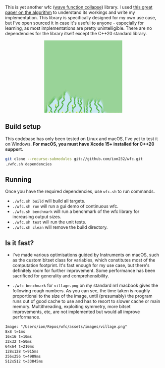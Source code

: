 This is yet another wfc ([wave function collapse](https://github.com/mxgmn/WaveFunctionCollapse)) library. I used [this great paper on the algorithm](https://escholarship.org/uc/item/3rm1w0mn) to understand its workings and write my implementation. This library is specifically designed for my own use case, but I've open sourced it in case it's useful to anyone - especially for learning, as most implementations are pretty unintelligible. There are no dependencies for the library itself except the C++20 standard library.

<p align="center"><img alt="demo" src="./.github/assets/wfc.gif"></p>

## Build setup

This codebase has only been tested on Linux and macOS, I've yet to test it on Windows.
**For macOS, you must have Xcode 15+ installed for C++20 support.**

```bash
git clone --recurse-submodules git://github.com/ion232/wfc.git
./wfc.sh dependencies
```

## Running

Once you have the required dependencies, use `wfc.sh` to run commands.

- `./wfc.sh build` will build all targets.
- `./wfc.sh run` will run a gui demo of continuous wfc.
- `./wfc.sh benchmark` will run a benchmark of the wfc library for increasing output sizes.
- `./wfc.sh test` will run the unit tests.
- `./wfc.sh clean` will remove the build directory.

## Is it fast?

- I've made various optimisations guided by Instruments on macOS, such as the custom bitset class for variables, which constitutes most of the computation footprint. It's fast enough for my use case, but there's definitely room for further improvement. Some performance has been sacrificed for generality and comprehensibility.

- `./wfc benchmark` for `village.png` on my standard m1 macbook gives the following rough numbers. As you can see, the time taken is roughly proportional to the size of the image, until (presumably) the program runs out of good cache to use and has to resort to slower cache or main memory. Multithreading, exploiting symmetry, more bitset improvements, etc, are not implemented but would all improve performance.
```
Image: "/Users/ion/Repos/wfc/assets/images/village.png"
8x8 t=1ms
16x16 t=10ms
32x32 t=50ms
64x64 t=210ms
128x128 t=915ms
256x256 t=4989ms
512x512 t=33845ms
```
